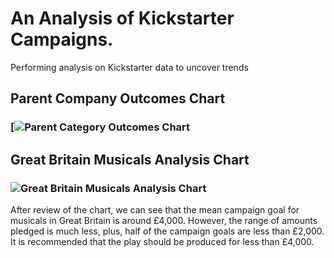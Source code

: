 # An Analysis of Kickstarter Campaigns.
Performing analysis on Kickstarter data to uncover trends
## Parent Company Outcomes Chart
### [![Parent Category Outcomes Chart](https://user-images.githubusercontent.com/102122063/161393233-5e740a70-352b-49a4-85d2-8a3b2a0d2a19.png)
## Great Britain Musicals Analysis Chart
### ![Great Britain Musicals Analysis Chart](https://user-images.githubusercontent.com/102122063/161393367-fa2a98fe-335a-408d-adb5-69e61057032d.png)
After review of the chart, we can see that the mean campaign goal for musicals in Great Britain is around £4,000. However, the range of amounts pledged is much less, plus, half of the campaign goals are less than £2,000. It is recommended that the play should be produced for less than £4,000. 
